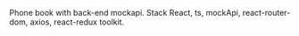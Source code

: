 Phone book with back-end mockapi.
Stack React, ts, mockApi, react-router-dom, axios, react-redux toolkit.
